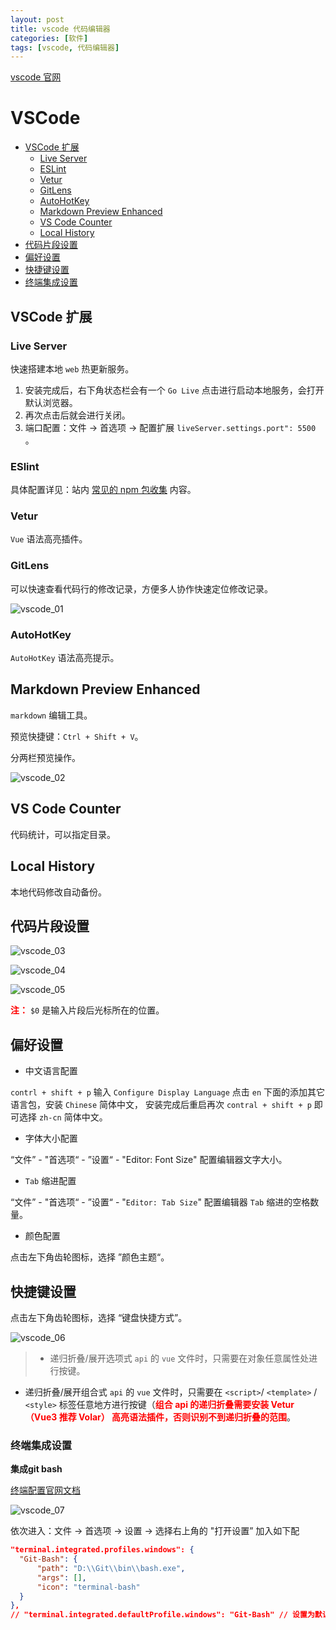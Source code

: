 ```yaml
---
layout: post
title: vscode 代码编辑器
categories: [软件]
tags: [vscode, 代码编辑器]
---
```


[vscode 官网](https://code.visualstudio.com/) 

# VSCode

+ [VSCode 扩展](#vscode-扩展)
    + [Live Server](#live-server)
    + [ESLint](#eslint)
    + [Vetur](#vetur)
    + [GitLens](#gitlens)
    + [AutoHotKey](#autohotkey)
    + [Markdown Preview Enhanced](#markdown-preview-enhanced)
    + [VS Code Counter](#vs-code-counter)
    + [Local History](#local-history)
+ [代码片段设置](#代码片段设置)
+ [偏好设置](#偏好设置)
+ [快捷键设置](#快捷键设置)
+ [终端集成设置](#终端集成设置)




## VSCode 扩展
### Live Server
快速搭建本地 ``web`` 热更新服务。

1. 安装完成后，右下角状态栏会有一个 ``Go Live`` 点击进行启动本地服务，会打开默认浏览器。
2. 再次点击后就会进行关闭。
3. 端口配置：文件 -> 首选项 -> 配置扩展 ``liveServer.settings.port": 5500`` 。



### ESlint
具体配置详见：站内 [常见的 npm 包收集](/软件/2024/09/22/npm_collection.html) 内容。




### Vetur
``Vue`` 语法高亮插件。





### GitLens
可以快速查看代码行的修改记录，方便多人协作快速定位修改记录。

![vscode_01](/static/img/software/vscode/vscode_01.jpg)




### AutoHotKey
``AutoHotKey`` 语法高亮提示。





## Markdown Preview Enhanced
``markdown``  编辑工具。

预览快捷键：`Ctrl + Shift + V`。

分两栏预览操作。

![vscode_02](/static/img/software/vscode/vscode_02.jpg)





## VS Code Counter
代码统计，可以指定目录。




## Local History
本地代码修改自动备份。




## 代码片段设置
![vscode_03](/static/img/software/vscode/vscode_03.jpg)

![vscode_04](/static/img/software/vscode/vscode_04.jpg)

![vscode_05](/static/img/software/vscode/vscode_05.jpg)

**<font color=red>注：</font>** ``$0`` 是输入片段后光标所在的位置。





## 偏好设置
+ 中文语言配置

``contrl + shift + p`` 输入 ``Configure Display Language`` 点击 ``en`` 下面的添加其它语言包，安装 ``Chinese`` 简体中文， 安装完成后重启再次 ``contral + shift + p`` 即可选择 ``zh-cn`` 简体中文。

+ 字体大小配置

“文件” - "首选项“ - ”设置“ - "Editor: Font Size" 配置编辑器文字大小。

+ ``Tab`` 缩进配置

“文件” - "首选项“ - ”设置“ - "``Editor: Tab Size``" 配置编辑器 ``Tab`` 缩进的空格数量。

+ 颜色配置

点击左下角齿轮图标，选择 ”颜色主题“。




## 快捷键设置
点击左下角齿轮图标，选择 “键盘快捷方式”。

![vscode_06](/static/img/software/vscode/vscode_06.jpg)


> + 递归折叠/展开选项式 ``api`` 的 ``vue`` 文件时，只需要在对象任意属性处进行按键。
+ 递归折叠/展开组合式 ``api`` 的 ``vue`` 文件时，只需要在  ``<script>``/ ``<template>`` /  ``<style>``  标签任意地方进行按键（**<font color=red>组合 api 的递归折叠需要安装 Vetur（Vue3 推荐 Volar） 高亮语法插件，否则识别不到递归折叠的范围</font>**。





### 终端集成设置
**集成git bash**

[终端配置官网文档](https://code.visualstudio.com/docs/terminal/basics#_configuration)

![vscode_07](/static/img/software/vscode/vscode_07.gif)

依次进入：文件 -> 首选项 -> 设置 -> 选择右上角的 "打开设置” 加入如下配
```json
"terminal.integrated.profiles.windows": {
  "Git-Bash": {
      "path": "D:\\Git\\bin\\bash.exe",
      "args": [],
      "icon": "terminal-bash"
  }
},
// "terminal.integrated.defaultProfile.windows": "Git-Bash" // 设置为默认值（不建议）
```

